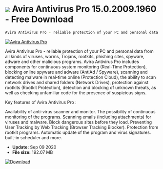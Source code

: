 # ![](https://cdn.softexe.net/static/icon/9/avira-antivirus-pro-934.png) Avira Antivirus Pro 15.0.2009.1960 - Free Download

```sh
Avira Antivirus Pro - reliable protection of your PC and personal data from various viruses, worms, Trojans, rootkits, phishing sites, spyware, adware and other malicious programs
```
[![Avira Antivirus Pro](https://gallery.dpcdn.pl/imgc/Tools/52419/g_-_420x350_1.5_-_x20140701130435_0.png)](https://softexe.net/win/security-privacy/antivirus/avira-antivirus-pro:acd.html)

Avira Antivirus Pro - reliable protection of your PC and personal data from all kinds of viruses, worms, Trojans, rootkits, phishing sites, spyware, adware and other malicious programs. Avira Antivirus Pro includes components for continuous system monitoring (Real-Time Protection), blocking online spyware and adware (AntiAd / Spyware), scanning and detecting malware in real-time online (Protection Cloud), the ability to scan network drives and shared folders (Network Drives), protection against rootkits (Rootkit Protection), detection and blocking of unknown threats, as well as checking unfamiliar code for the presence of suspicious signs. 

Key features of Avira Antivirus Pro :


Availability of anti-virus scanner and monitor.
The possibility of continuous monitoring of the programs.
Scanning emails (including attachments) for viruses and malware.
Block dangerous sites before they load.
Preventing User Tracking by Web Tracking (Browser Tracking Blocker).
Protection from rootkit programs.
Automatic update of the program and virus signatures.
built-in scheduler and more.


- **Update:** Sep 09 2020
- **File size:** 192.07 MB

[![Download](https://cdn.softexe.net/static/img/download.png)](https://softexe.net/win/security-privacy/antivirus/avira-antivirus-pro:acd.html)

